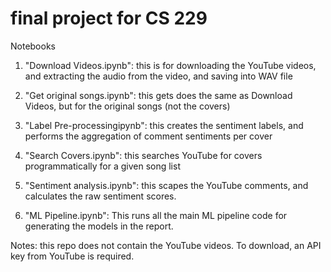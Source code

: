 # final project for CS 229

Notebooks

1. "Download Videos.ipynb": this is for downloading the YouTube videos, and extracting the audio from the video, and saving into WAV file

2. "Get original songs.ipynb": this gets does the same as Download Videos, but for the original songs (not the covers)

3. "Label Pre-processingipynb": this creates the sentiment labels, and performs the aggregation of comment sentiments per cover

4. "Search Covers.ipynb": this searches YouTube for covers programmatically for a given song list

5. "Sentiment analysis.ipynb": this scapes the YouTube comments, and calculates the raw sentiment scores.

6. "ML Pipeline.ipynb": This runs all the main ML pipeline code for generating the models in the report.


Notes: this repo does not contain the YouTube videos. To download, an API key from YouTube is required.


